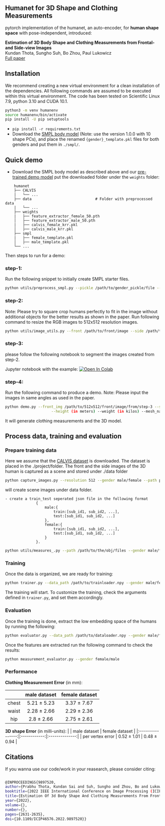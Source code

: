 
## Humanet for 3D Shape and Clothing Measurements


pytorch implementation of the humanet, an auto-encoder, for **human shape space** with pose-independent, introduced:

**Estimation of 3D Body Shape and Clothing Measurements from Frontal- and Side-view Images** <br>
Kundan Thota, Sungho Suh, Bo Zhou, Paul Lukowicz<br>
[Full paper](https://arxiv.org/pdf/2205.14347.pdf)

## Installation

We recommend creating a new virtual environment for a clean installation of the dependencies. All following commands are assumed to be executed within this virtual environment. The code has been tested on Scientific Linux 7.9, python 3.10 and CUDA 10.1.

```bash
python3 -m venv humanenv
source humanenv/bin/activate
pip install -U pip setuptools
```

- `pip install -r requirements.txt`
- Download the [SMPL body model](https://smpl.is.tue.mpg.de/) (Note: use the version 1.0.0 with 10 shape PCs), and place the renamed `{gender}_template.pkl` files for both genders and put them in `./smpl/`.
## Quick demo 

- Download the SMPL body model as described above and our [pre-trained demo model](https://drive.google.com/file/d/1BRjwWPn085pAsKRTYa2EyBQQ3SjaiU6U/view?usp=sharing) put the downloaded folder under the `weights` folder:

```
    humanet
    ├── CALVIS
    |   └── ...
    ├── data                             # Folder with preprocessed data
    |   └── ...
    ├── weights
    |   ├── feature_extractor_female_50.pth                
    │   ├── feature_extractor_male_50.pth  
    |   ├── calvis_female_krr.pkl                
    │   ├── calvis_male_krr.pkl  
    ├── smpl
    |   ├── female_template.pkl                  
    │   ├── male_template.pkl               
    └── ...
```

Then steps to run for a demo:

### step-1: 

Run the following snippet to initially create SMPL starter files.

```bash
python utils/preprocess_smpl.py --pickle /path/to/gender_pickle/file --gender male/female
```
### step-2: 

Note: Please try to square crop humans perfectly to fit in the image without additional objects for the better results as shown in the paper. Run following command to resize the RGB images to 512x512 resolution images.

```bash
python utils/image_utils.py --front /path/to/front/image --side /path/to/side/image
```
### step-3:

please follow the following notebook to segment the images created from step-2.

Jupyter notebook with the example: [![Open In Colab](https://colab.research.google.com/assets/colab-badge.svg)](https://colab.research.google.com/drive/1ZHQ3beJP-7Pbq4I5Jsc8Co2dIkK31ALi?usp=sharing)

### step-4:

Run the following command to produce a demo. Note: Please input the images in same angles as used in the paper.

```bash
python demo.py --front_img /path/to/512x512/front/image/from/step-3 --side_img /path/to/512x512/side/image/from/step-3  --gender male/female \
                     --height (in meters) --weight (in kilos) --mesh_name /name/for/the/model.obj  
```

It will generate clothing measurements and the 3D model.

## Process data, training and evaluation
### Prepare training data
Here we assume that the [CALVIS dataset]( ) is downloaded. The dataset is placed in the ./project/folder. The front and the side images of the 3D human is captured as a scene and stored under ./data folder
```bash
python capture_images.py --resolution 512 --gender male/female --path path/to/.obj files/in/CALVIS/folder
```
will create scene images under data folder.

    - create a train_test seperated json file in the following format
                  {
                      male:{
                          train:[sub_id1, sub_id2, ...],
                          test:[sub_id1, sub_id2, ...]
                      },
                      female:{
                          train:[sub_id1, sub_id2, ...],
                          test:[sub_id1, sub_id2, ...]
                      }
                  }.
    
```bash
python utils/measures_.py --path /path/to/the/obj/files --gender male/female.
```

### Training

Once the data is organized, we are ready for training:

```bash
python trainer.py --data_path /path/to/trainloader.npy --gender male/female --loss bce
```
 
The training will start. To customize the training, check the arguments defined in `trainer.py`, and set them accordingly.


### Evaluation

Once the training is done, extract the low embedding space of the humans by running the following:

```bash
python evaluator.py --data_path /path/to/dataloader.npy --gender male/female --mode features 
```

Once the features are extracted run the following command to check the results:

```bash
python measurement_evaluator.py --gender female/male
```

### Performance

**Clothing Measurement Error** (in mm):

|       | male dataset | female dataset |
|:-----:|:------------:|:--------------:|
| chest |  5.21 ± 5.23 |   3.37 ± 7.67  |
| waist |  2.28 ± 2.66 |   2.29 ± 2.36  |
|  hip  |  2.8 ± 2.66  |   2.75 ± 2.61  |

**3D shape Error** (in milli-units):
|                  | male dataset | female dataset |
|:----------------:|:------------:|:--------------:|
| per vertex error |  0.52 ± 1.01 |   0.48 ± 0.94  | 

## Citations

If you wanna use our code/work in your reasearch, please consider citing:

```bash

@INPROCEEDINGS{9897520,  
author={Prabhu Thota, Kundan Sai and Suh, Sungho and Zhou, Bo and Lukowicz, Paul},  
booktitle={2022 IEEE International Conference on Image Processing (ICIP)},   
title={Estimation Of 3d Body Shape And Clothing Measurements From Frontal-And Side-View Images},   
year={2022},  
volume={},  
number={},  
pages={2631-2635},  
doi={10.1109/ICIP46576.2022.9897520}}

```
